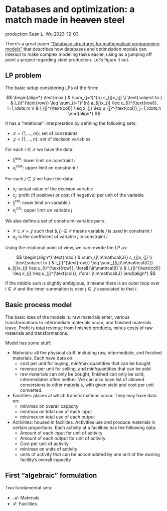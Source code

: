 # Databases and optimization: a match made in ~~heaven~~ steel
production
Sean L. Wu
2023-12-03

There’s a great paper [“Database structures for mathematical programming
models”](https://www.sciencedirect.com/science/article/abs/pii/S0167923697000079)
that describes how databases and optimziation models can interact to
make complex modeling tasks easier, using as a jumping off point a
project regarding steel production. Let’s figure it out.

## LP problem

The basic setup considering LPs of the form:

$$
\begin{align*}
\text{max      } & \sum_{j=1}^{n} c_{j}x_{j} \\
\text{subject to      } & l_{i}^{\text{row}} \leq \sum_{j=1}^{n} a_{ij}x_{j} \leq u_{i}^{\text{row}}, i=1,\dots,m \\
& l_{j}^{\text{col}} \leq x_{j} \leq u_{j}^{\text{col}}, j=1,\dots,n
\end{align*}
$$

It has a “relational” interpretation by defining the following sets:

- $\mathcal{I}=\{1,\dots,m\}$: set of constraints
- $\mathcal{J}=\{1,\dots,n\}$: set of decision variables

For each $i\in\mathcal{I}$ we have the data:

- $l_{i}^{\text{row}}$: lower limit on constraint $i$
- $u_{i}^{\text{row}}$: upper limit on constraint $i$

For each $j\in\mathcal{J}$ we have the data:

- $x_{j}$: actual value of the decision variable
- $c_{j}$: profit (if positive) or cost (if negative) per unit of the
  variable
- $l_{j}^{\text{col}}$: lower limit on variable $j$
- $u_{j}^{\text{col}}$: upper limit on variable $j$

We also define a set of constraint-variable pairs:

- $\mathcal{C}\subseteq\mathcal{I}\times\mathcal{J}$ such that
  $(i,j)\in\mathcal{C}$ means variable $j$ is used in constraint $i$
- $a_{ij}$ is the coefficient of variable $j$ in constraint $i$

Using the relational point of view, we can rewrite the LP as:

$$
\begin{align*}
\text{max      } & \sum_{j\in\mathcal{J}} c_{j}x_{j} \\
\text{subject to      } & l_{i}^{\text{row}} \leq \sum_{(i,j)\in\mathcal{C}} a_{ij}x_{j} \leq u_{i}^{\text{row}}, \forall i\in\mathcal{I} \\
& l_{j}^{\text{col}} \leq x_{j} \leq u_{j}^{\text{col}}, \forall j\in\mathcal{J}
\end{align*}
$$

If the middle sum is slightly ambigious, it means there is an outer loop
over $i\in\mathcal{I}$ and the inner summation is over $j\in\mathcal{J}$
associated to that $i$.

## Basic process model

The basic idea of the models is: raw materials enter, various
transformations to intermediate materials occur, and finished materials
leave. Profit is total revenue from finished products, minus costs of
raw materials and transformations.

Model has some stuff:

- Materials: all the physical stuff, including raw, intermediate, and
  finished materials. Each have data on:
  - cost per unit for buying, min/max quantities that can be bought
  - revenue per unit for selling, and min/quantities that can be sold
  - raw materials can only be bought, finished can only be sold,
    intermediates often neither. We can also have list of allowed
    conversions to other materials, with given yield and cost per unit
    converted.
- Facilities: places at which transformations occur. They may have data
  on:
  - min/max on overall capacity
  - min/max on total use of each input
  - min/max on total use of each output
- Activities: housed in facilities. Activities use and produce materials
  in certain proportions. Each activity at a facilities has the
  following data:
  - Amount of each input for unit of activity
  - Amount of each output for unit of activity
  - Cost per unit of activity
  - min/max on units of activity
  - units of activity that can be accomodated by one unit of the owning
    facility’s overall capacity

## First “algebraic” formulation

Two fundamental sets:

- $\mathcal{M}$: Materials
- $\mathcal{F}$: Facilities
